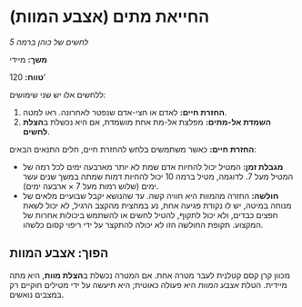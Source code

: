 # החייאת מתים (אצבע המוות)

*לחשים של כוהן ברמה 5*

**משך:** מיידי

**טווח:** 120’

ללחשים אלו יש שני שימושים:

1. **החזרת חיים:** לאדם או חצי-אדם שנפטר לאחרונה. ראו למטה.
2. **השמדת אל-מתים:** מפלצת אל-מת אחת מושמדת, אם היא נכשלת ב**הצלת לחשים**.

**החזרת חיים:** כאשר משתמשים בלחש להחזרת חיים, חלים התנאים הבאים:

- **מגבלת זמן:** המטיל יכול להחיות אדם שמת לא יותר מארבעה ימים לכל רמה של המטיל מעל 7. לדוגמה, מטיל ברמה 10 יכול להחיות דמות שמתה במשך שנים עשר ימים (שלוש רמות מעל 7 × ארבעה ימים).
- **חולשה:** החזרה מהמוות היא חוויה קשה. עד שהנושא יקבל שבועיים מלאים של מנוחה במיטה, יש לו נקודת פגיעה אחת, נע במחצית מהקצב הרגיל, לא יכול לשאת חפצים כבדים, ולא יכול לתקוף, להטיל לחשים או להשתמש ביכולות אחרות של המקצוע. תקופת החולשה הזו לא יכולה להתקצר על ידי ריפוי קסום כלשהו.

## הפוך: אצבע המוות

מכוון קרן קסם קטלנית לעבר מטרה אחת. אם המטרה נכשלת ב**הצלת מוות**, היא מתה מיידית. הטלת *אצבע המוות* היא פעולה כאוטית; היא תיעשה על ידי מטילים חוקיים רק במצבים נואשים.